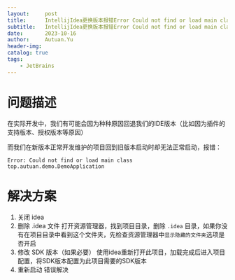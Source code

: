 ```yaml
---
layout:     post
title:      IntellijIdea更换版本报错Error Could not find or load main class top.autuan.demo.DemoApplication
subtitle:   IntellijIdea更换版本报错Error Could not find or load main class top.autuan.demo.DemoApplication
date:       2023-10-16
author:     Autuan.Yu
header-img: 
catalog: true
tags:
    - JetBrains
---
```



# 问题描述
在实际开发中，我们有可能会因为种种原因回退我们的IDE版本（比如因为插件的支持版本、授权版本等原因）

而我们在新版本正常开发维护的项目回到旧版本启动时却无法正常启动，报错：

```
Error: Could not find or load main class top.autuan.demo.DemoApplication
```

# 解决方案
1. 关闭 idea
2. 删除 .idea 文件
    打开资源管理器，找到项目目录，删除 `.idea` 目录，如果你没有在项目目录中看到这个文件夹，先检查资源管理器中`显示隐藏的文件夹`选项是否开启
3. 修改 SDK 版本（如果必要）
    使用idea重新打开此项目，加载完成后进入项目配置，将SDK版本配置为此项目需要的SDK版本
4. 重新启动 错误解决
